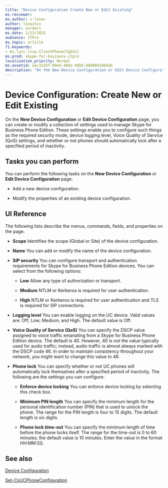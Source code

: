 ```yaml
---
title: "Device Configuration Create New or Edit Existing"
ms.reviewer: 
ms.author: v-lanac
author: lanachin
manager: serdars
ms.date: 3/23/2015
audience: ITPro
ms.topic: article
f1.keywords:
- ms.lync.lscp.ClientPhoneCfgEdit
ms.prod: skype-for-business-itpro
localization_priority: Normal
ms.assetid: aac152bf-80e9-408a-9dbb-60d0843484ab
description: "On the New Device Configuration or Edit Device Configuration page, you can create or modify a collection of settings used to manage Skype for Business Phone Edition. These settings enable you to configure such things as the required security mode, device logging level, Voice Quality of Service (QoS) settings, and whether or not phones should automatically lock after a specified period of inactivity."
---
```


# Device Configuration: Create New or Edit Existing
 
On the **New Device Configuration** or **Edit Device Configuration** page, you can create or modify a collection of settings used to manage Skype for Business Phone Edition. These settings enable you to configure such things as the required security mode, device logging level, Voice Quality of Service (QoS) settings, and whether or not phones should automatically lock after a specified period of inactivity.
  
## Tasks you can perform

You can perform the following tasks on the **New Device Configuration** or **Edit Device Configuration** page:
  
- Add a new device configuration.
    
- Modify the properties of an existing device configuration.
    
## UI Reference

The following lists describe the menus, commands, fields, and properties on the page.
  
- **Scope** Identifies the scope (Global or Site) of the device configuration.
    
- **Name** You can add or modify the name of the device configuration.
    
- **SIP security** You can configure transport and authentication requirements for Skype for Business Phone Edition devices. You can select from the following options:
    
  - **Low** Allow any type of authorization or transport.
    
  - **Medium** NTLM or Kerberos is required for user authentication.
    
  - **High** NTLM or Kerberos is required for user authentication and TLS is required for SIP connections.
    
- **Logging level** You can enable logging on the UC device. Valid values are: Off; Low; Medium; and High. The default value is Off.
    
- **Voice Quality of Service (QoS)** You can specify the DSCP value assigned to voice traffic emanating from a Skype for Business Phone Edition device. The default is 40. However, 40 is not the value typically used for audio traffic; instead, audio traffic is almost always marked with the DSCP code 46. In order to maintain consistency throughout your network, you might want to change this value to 46.
    
- **Phone lock** You can specify whether or not UC phones will automatically lock themselves after a specified period of inactivity. The following are the settings you can configure:
    
  - **Enforce device locking** You can enforce device locking by selecting this check box.
    
  - **Minimum PIN length** You can specify the minimum length for the personal identification number (PIN) that is used to unlock the phone. The range for the PIN length is four to 15 digits. The default length is six digits.
    
  - **Phone lock time-out** You can specify the minimum length of time before the phone locks itself. The range for the time-out is 0 to 60 minutes; the default value is 10 minutes. Enter the value in the format HH:MM:SS.
    
## See also

[Device Configuration](device-configuration.md)

[Set-CsUCPhoneConfiguration](https://docs.microsoft.com/powershell/module/skype/set-csucphoneconfiguration?view=skype-ps)
